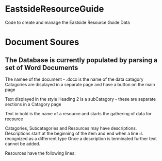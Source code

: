 # EastsideResourceGuide
Code to create and manage the Eastside Resource Guide Data

#  Document Soures
## The Database is currently populated by parsing a set of Word Documents

The namee of the document - .docx is the name of the data catagory
Catagories are displayed in a separate page and have a button on the main page

Text displayed in the style Heading 2 is a subCatagory - these are separate sections in a Catagory page

Text in bold is the name of a resource and starts the gathering of data for recource

Catagories, Subcatagories and Resources may have descriptions. Descriptions start at the beginning of the item and end when a line is recognized as a differrent type
Once a description is terminated further text cannot be added.

Resources have the following lines:
